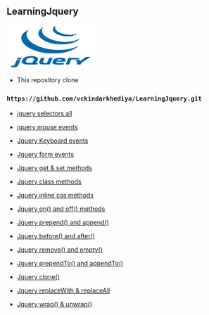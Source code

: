 ## LearningJquery

<code align=center><img src="https://github.com/devicons/devicon/blob/master/icons/jquery/jquery-plain-wordmark.svg" title="jquery" alt="jquery" width="200" height="100"/></code>

* This repository clone 
### `https://github.com/vckindarkhediya/LearningJquery.git` 

* [jquery selectors all](https://github.com/vckindarkhediya/LearningJquery/blob/j-query/Day-1-Learning/index.html)

* [jquery mouse events](https://github.com/vckindarkhediya/LearningJquery/blob/j-query/Day-2-Learning/index.html)

* [Jquery Keyboard events](https://github.com/vckindarkhediya/LearningJquery/blob/j-query/Day-3-Learning/index.html)

* [Jquery form events](https://github.com/vckindarkhediya/LearningJquery/blob/j-query/Day-4-Learning/index.html)

* [Jquery get & set methods](https://github.com/vckindarkhediya/LearningJquery/blob/j-query/Day-5-Learning/index.html)

* [Jquery class methods](https://github.com/vckindarkhediya/LearningJquery/blob/j-query/Day-6-Learning/index.html)

* [Jquery inline css methods](https://github.com/vckindarkhediya/LearningJquery/blob/j-query/Day-7-Learning/index.html)

* [Jquery on() and off() methods](https://github.com/vckindarkhediya/LearningJquery/blob/j-query/Day-8-Learning/index.html)

* [Jquery prepend() and append()](https://github.com/vckindarkhediya/LearningJquery/blob/j-query/Day-9-Learning/index.html)

* [Jquery before() and after()](https://github.com/vckindarkhediya/LearningJquery/blob/j-query/Day-10-Learning/index.html)

* [Jquery remove() and empty()](https://github.com/vckindarkhediya/LearningJquery/blob/j-query/Day-11-Learning/index.html)

* [Jquery prependTo() and appendTo()](https://github.com/vckindarkhediya/LearningJquery/blob/j-query/Day-12-Learning/index.html)

* [Jquery clone()](https://github.com/vckindarkhediya/LearningJquery/blob/j-query/Day-13-Learning/index.html)

* [Jquery replaceWith & replaceAll](https://github.com/vckindarkhediya/LearningJquery/blob/j-query/Day-14-Learning/index.html)

* [Jquery wrap() & unwrap()](https://github.com/vckindarkhediya/LearningJquery/blob/j-query/Day-15~-Learning/index.html)